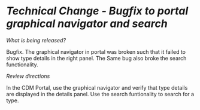 # *Technical Change - Bugfix to portal graphical navigator and search*

_What is being released?_

Bugfix. The graphical navigator in portal was broken such that it failed to show type details in the right panel. The Same bug also broke the search functionality.

_Review directions_

In the CDM Portal, use the graphical navigator and verify that type details are displayed in the details panel. Use the search funtionality to search for a type.